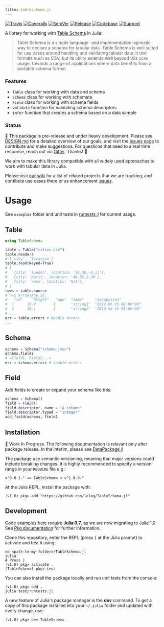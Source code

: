```yaml
---
title: tableschema-jl
---
```


[![Travis](https://travis-ci.org/frictionlessdata/TableSchema.jl.svg?branch=master)](https://travis-ci.org/frictionlessdata/TableSchema.jl)
[![Coveralls](http://img.shields.io/coveralls/frictionlessdata/TableSchema.jl.svg?branch=master)](https://coveralls.io/r/frictionlessdata/TableSchema.jl?branch=master)
[![SemVer](https://img.shields.io/badge/versions-SemVer-brightgreen.svg)](http://semver.org/)
[![Release](http://pkg.julialang.org/badges/JSON_1.0.svg)](http://pkg.julialang.org/?pkg=tableschema&ver=1.0)
[![Codebase](https://img.shields.io/badge/codebase-github-brightgreen)](https://github.com/frictionlessdata/tableschema-jl)
[![Support](https://img.shields.io/badge/support-discord-brightgreen)](https://discordapp.com/invite/Sewv6av)

A library for working with [Table Schema](http://specs.frictionlessdata.io/table-schema/) in Julia:

> Table Schema is a simple language- and implementation-agnostic way to declare a schema for tabular data. Table Schema is well suited for use cases around handling and validating tabular data in text formats such as CSV, but its utility extends well beyond this core usage, towards a range of applications where data benefits from a portable schema format.

### Features

- `Table` class for working with data and schema
- `Schema` class for working with schemata
- `Field` class for working with schema fields
- `validate` function for validating schema descriptors
- `infer` function that creates a schema based on a data sample

### Status

:construction: This package is pre-release and under heavy development. Please see [DESIGN.md](DESIGN.md) for a detailed overview of our goals, and visit the [issues page](https://github.com/frictionlessdata/TableSchema.jl/issues) to contribute and make suggestions. For questions that need to a real time response, reach out via [Gitter](https://gitter.im/frictionlessdata/chat). Thanks! :construction:

We aim to make this library compatible with all widely used approaches to work with tabular data in Julia.

Please visit [our wiki](https://github.com/frictionlessdata/DataPackage.jl/wiki) for a list of related projects that we are tracking, and contibute use cases there or as enhancement [issues](https://github.com/frictionlessdata/TableSchema.jl/issues).

# Usage

See `examples` folder and unit tests in [runtests.jl](test/runtests.jl) for current usage.

## Table

```Julia
using TableSchema

table = Table("cities.csv")
table.headers
# ['city', 'location']
table.read(keyed=True)
# [
#   {city: 'london', location: '51.50,-0.11'},
#   {city: 'paris', location: '48.85,2.30'},
#   {city: 'rome', location: 'N/A'},
# ]
rows = table.source
# 6×5 Array{Any,2}:
#   "id"    "height"   "age"  "name"     "occupation"         
#  1      10.0        1       "string1"  "2012-06-15 00:00:00"
#  2      10.1        2       "string2"  "2013-06-15 01:00:00"
# ...
err = table.errors # handle errors
...
```

## Schema

```Julia
schema = Schema("schema.json")
schema.fields
# <Field1, Field2...>
err = schema.errors # handle errors
```

## Field

Add fields to create or expand your schema like this:

```Julia
schema = Schema()
field = Field()
field.descriptor._name = "A column"
field.descriptor.typed = "Integer"
add_field(schema, field)
```

## Installation

:construction: Work In Progress. The following documentation is relevant only after package release. In the interim, please see [DataPackage.jl](https://github.com/frictionlessdata/DataPackage.jl)

The package use semantic versioning, meaning that major versions could include breaking changes. It is highly recommended to specify a version range in your `REQUIRE` file e.g.:

```
v"0.0.1-" <= TableSchema < v"1.0.0-"
```

At the Julia REPL, install the package with:

`(v1.0) pkg> add "https://github.com/loleg/TableSchema.jl"`

## Development

Code examples here require **Julia 0.7**, as we are now migrating to Julia 1.0. See [Pkg documentation](https://docs.julialang.org/en/v1.0.0/stdlib/Pkg/#Creating-your-own-packages-1) for further information.

Clone this repository, enter the REPL (press `]` at the Julia prompt) to activate and test it using:

```
cd <path-to-my-folder>/TableSchema.jl
julia
# Press ]
(v1.0) pkg> activate .
(TableSchema) pkg> test
```

You can also install the package locally and run unit tests from the console:

```
(v1.0) pkg> add .
julia test/runtests.jl
```

A new feature of Julia's package manager is the **dev** command. To get a copy of this package installed into your `~/.julia` folder and updated with every change, use:

`(v1.0) pkg> dev TableSchema`
